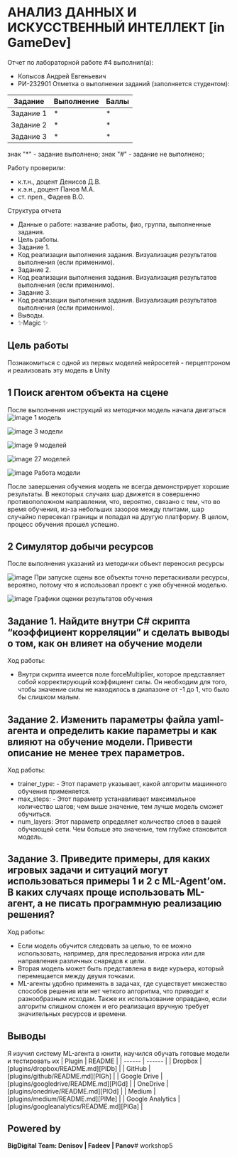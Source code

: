 # АНАЛИЗ ДАННЫХ И ИСКУССТВЕННЫЙ ИНТЕЛЛЕКТ [in GameDev]
Отчет по лабораторной работе #4 выполнил(а):
- Копысов Андрей Евгеньевич
- РИ-232901
Отметка о выполнении заданий (заполняется студентом):

| Задание | Выполнение | Баллы |
| ------ | ------ | ------ |
| Задание 1 | * | * |
| Задание 2 | * | * |
| Задание 3 | * | * |

знак "*" - задание выполнено; знак "#" - задание не выполнено;

Работу проверили:
- к.т.н., доцент Денисов Д.В.
- к.э.н., доцент Панов М.А.
- ст. преп., Фадеев В.О.

Структура отчета

- Данные о работе: название работы, фио, группа, выполненные задания.
- Цель работы.
- Задание 1.
- Код реализации выполнения задания. Визуализация результатов выполнения (если применимо).
- Задание 2.
- Код реализации выполнения задания. Визуализация результатов выполнения (если применимо).
- Задание 3.
- Код реализации выполнения задания. Визуализация результатов выполнения (если применимо).
- Выводы.
- ✨Magic ✨

## Цель работы
Познакомиться с одной из первых моделей нейросетей - перцептроном и реализовать эту модель в Unity

## 1 Поиск агентом объекта на сцене
После выполнения инструкций из методички модель начала двигаться
![image](https://github.com/user-attachments/assets/f35ed42a-d042-4611-a669-dd6092d62447)
1 модель

![image](https://github.com/user-attachments/assets/e3d4e075-2b2c-4021-a529-9a294c74fce4)
3 модели

![image](https://github.com/user-attachments/assets/162e864a-2d01-4ce7-bb77-e289dfa13447)
9 моделей

![image](https://github.com/user-attachments/assets/1dfb7803-80a9-4e59-a625-0c455bb2db7c)
27 моделей

![image](https://github.com/user-attachments/assets/7527a6b7-9d36-4b8e-9b3a-2e209bfe7f96)
Работа модели

После завершения обучения модель не всегда демонстрирует хорошие результаты. В некоторых случаях шар движется в совершенно противоположном направлении, что, вероятно, связано с тем, что во время обучения, из-за небольших зазоров между плитами, шар случайно пересекал границы и попадал на другую платформу.  В целом, процесс обучения прошел успешно.

## 2 Симулятор добычи ресурсов
После выполнения указаний из методички объект переносил ресурсы

![image](https://github.com/user-attachments/assets/8a893886-a4cc-47c1-bf9e-1022f84837c1)
При запуске сцены все объекты точно перетаскивали ресурсы, вероятно, потому что я использовал проект с уже обученной моделью.


![image](https://github.com/user-attachments/assets/168191e0-f2fd-45a1-9dc2-e8ef6bbb4372)
Графики оценки результатов обучения

## Задание 1. Найдите внутри C# скрипта “коэффициент корреляции” и сделать выводы о том, как он влияет на обучение модели
Ход работы:
- Внутри скрипта имеется поле forceMultiplier, которое представляет собой корректирующий коэффициент силы. Он необходим для того, чтобы значение силы не находилось в диапазоне от -1 до 1, что было бы слишком малым.

## Задание 2. Изменить параметры файла yaml-агента и определить какие параметры и как влияют на обучение модели. Привести описание не менее трех параметров.
Ход работы:
- trainer_type: -  Этот параметр указывает, какой алгоритм машинного обучения применяется.
- max_steps: - Этот параметр устанавливает максимальное количество шагов; чем выше значение, тем лучше модель сможет обучиться.
- num_layers: Этот параметр определяет количество слоев в вашей обучающей сети. Чем больше это значение, тем глубже становится модель.
  
## Задание 3. Приведите примеры, для каких игровых задачи и ситуаций могут использоваться примеры 1 и 2 с ML-Agent’ом. В каких случаях проще использовать ML-агент, а не писать программную реализацию решения?
Ход работы:
- Если модель обучится следовать за целью, то ее можно использовать, например, для преследования игрока или для направления различных снарядов к цели.
- Вторая модель может быть представлена в виде курьера, который перемещается между двумя точками.
- ML-агенты удобно применять в задачах, где существует множество способов решения или нет четкого алгоритма, что приводит к разнообразным исходам. Также их использование оправдано, если алгоритм слишком сложен и его реализация вручную требует значительных ресурсов и времени.

## Выводы
Я изучил систему ML-агента в юнити, научился обучать готовые модели и тестировать их
| Plugin | README |
| ------ | ------ |
| Dropbox | [plugins/dropbox/README.md][PlDb] |
| GitHub | [plugins/github/README.md][PlGh] |
| Google Drive | [plugins/googledrive/README.md][PlGd] |
| OneDrive | [plugins/onedrive/README.md][PlOd] |
| Medium | [plugins/medium/README.md][PlMe] |
| Google Analytics | [plugins/googleanalytics/README.md][PlGa] |

## Powered by

**BigDigital Team: Denisov | Fadeev | Panov**# workshop5
